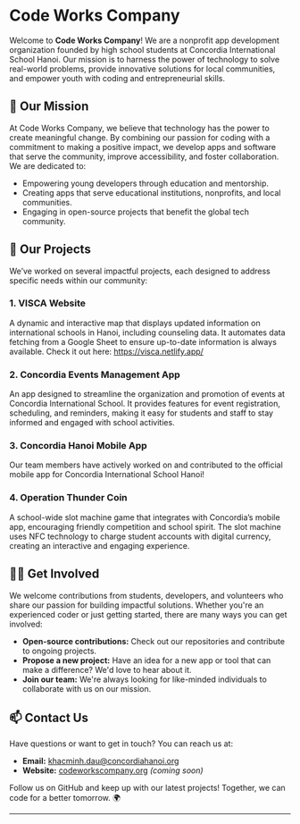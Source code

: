 # Code Works Company

Welcome to **Code Works Company**! We are a nonprofit app development organization founded by high school students at Concordia International School Hanoi. Our mission is to harness the power of technology to solve real-world problems, provide innovative solutions for local communities, and empower youth with coding and entrepreneurial skills.

## 🌟 Our Mission

At Code Works Company, we believe that technology has the power to create meaningful change. By combining our passion for coding with a commitment to making a positive impact, we develop apps and software that serve the community, improve accessibility, and foster collaboration. We are dedicated to:

- Empowering young developers through education and mentorship.
- Creating apps that serve educational institutions, nonprofits, and local communities.
- Engaging in open-source projects that benefit the global tech community.
  
## 🚀 Our Projects

We’ve worked on several impactful projects, each designed to address specific needs within our community:

### 1. **VISCA Website**
A dynamic and interactive map that displays updated information on international schools in Hanoi, including counseling data. It automates data fetching from a Google Sheet to ensure up-to-date information is always available. Check it out here: https://visca.netlify.app/

### 2. **Concordia Events Management App**
An app designed to streamline the organization and promotion of events at Concordia International School. It provides features for event registration, scheduling, and reminders, making it easy for students and staff to stay informed and engaged with school activities.

### 3. **Concordia Hanoi Mobile App**
Our team members have actively worked on and contributed to the official mobile app for Concordia International School Hanoi!

### 4. **Operation Thunder Coin**
A school-wide slot machine game that integrates with Concordia’s mobile app, encouraging friendly competition and school spirit. The slot machine uses NFC technology to charge student accounts with digital currency, creating an interactive and engaging experience.

## 👩‍💻 Get Involved

We welcome contributions from students, developers, and volunteers who share our passion for building impactful solutions. Whether you're an experienced coder or just getting started, there are many ways you can get involved:

- **Open-source contributions:** Check out our repositories and contribute to ongoing projects.
- **Propose a new project:** Have an idea for a new app or tool that can make a difference? We'd love to hear about it.
- **Join our team:** We're always looking for like-minded individuals to collaborate with us on our mission.

## 📫 Contact Us

Have questions or want to get in touch? You can reach us at:

- **Email:** khacminh.dau@concordiahanoi.org
- **Website:** [codeworkscompany.org](https://codeworkscompany.org) _(coming soon)_

Follow us on GitHub and keep up with our latest projects! Together, we can code for a better tomorrow. 🌍

---

